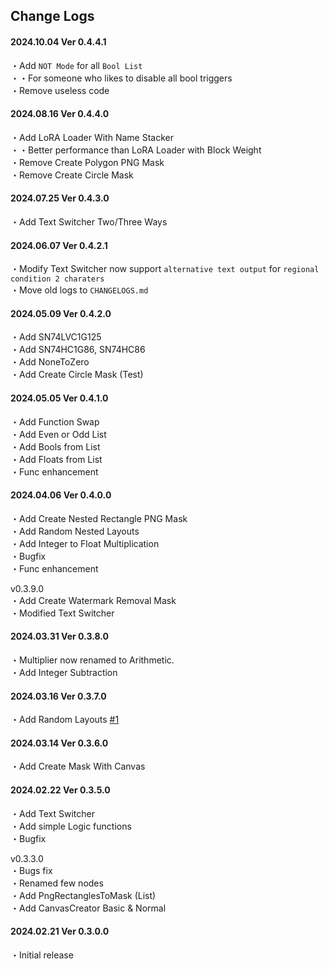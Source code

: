 ## Change Logs

#### 2024.10.04 Ver 0.4.4.1   
・Add `NOT Mode` for all `Bool List`   
・・For someone who likes to disable all bool triggers   
・Remove useless code   

#### 2024.08.16 Ver 0.4.4.0
・Add LoRA Loader With Name Stacker   
・・Better performance than LoRA Loader with Block Weight   
・Remove Create Polygon PNG Mask   
・Remove Create Circle Mask   

#### 2024.07.25 Ver 0.4.3.0
・Add Text Switcher Two/Three Ways   

#### 2024.06.07 Ver 0.4.2.1   
・Modify Text Switcher now support `alternative text output` for `regional condition 2 charaters`   
・Move old logs to `CHANGELOGS.md`   

#### 2024.05.09 Ver 0.4.2.0   
・Add SN74LVC1G125   
・Add SN74HC1G86, SN74HC86   
・Add NoneToZero   
・Add Create Circle Mask (Test)   

#### 2024.05.05 Ver 0.4.1.0   
・Add Function Swap    
・Add Even or Odd List   
・Add Bools from List   
・Add Floats from List   
・Func enhancement   

#### 2024.04.06 Ver 0.4.0.0   
・Add Create Nested Rectangle PNG Mask   
・Add Random Nested Layouts   
・Add Integer to Float Multiplication   
・Bugfix   
・Func enhancement   

v0.3.9.0   
・Add Create Watermark Removal Mask    
・Modified Text Switcher   

#### 2024.03.31 Ver 0.3.8.0   
・Multiplier now renamed to Arithmetic.   
・Add Integer Subtraction    

#### 2024.03.16 Ver 0.3.7.0
・Add Random Layouts [#1](https://github.com/mirabarukaso/ComfyUI_Mira/issues/1)

#### 2024.03.14 Ver 0.3.6.0
・Add Create Mask With Canvas   

#### 2024.02.22 Ver 0.3.5.0
・Add Text Switcher   
・Add simple Logic functions   
・Bugfix   

v0.3.3.0   
・Bugs fix   
・Renamed few nodes   
・Add PngRectanglesToMask (List)   
・Add CanvasCreator Basic & Normal   

#### 2024.02.21 Ver 0.3.0.0
・Initial release   
